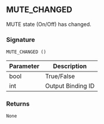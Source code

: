 ## MUTE\_CHANGED

MUTE state (On/Off) has changed.


### Signature

`MUTE_CHANGED ()`


| Parameter | Description |
| --- | --- |
| bool | True/False |
| int | Output Binding ID |


### Returns

`None`